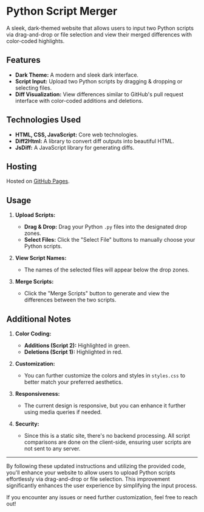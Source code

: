 # Python Script Merger

A sleek, dark-themed website that allows users to input two Python scripts via drag-and-drop or file selection and view their merged differences with color-coded highlights.

## Features

- **Dark Theme:** A modern and sleek dark interface.
- **Script Input:** Upload two Python scripts by dragging & dropping or selecting files.
- **Diff Visualization:** View differences similar to GitHub's pull request interface with color-coded additions and deletions.

## Technologies Used

- **HTML, CSS, JavaScript:** Core web technologies.
- **Diff2Html:** A library to convert diff outputs into beautiful HTML.
- **JsDiff:** A JavaScript library for generating diffs.

## Hosting

Hosted on [GitHub Pages](https://pages.github.com/).

## Usage

1. **Upload Scripts:**
    - **Drag & Drop:** Drag your Python `.py` files into the designated drop zones.
    - **Select Files:** Click the "Select File" buttons to manually choose your Python scripts.

2. **View Script Names:**
    - The names of the selected files will appear below the drop zones.

3. **Merge Scripts:**
    - Click the "Merge Scripts" button to generate and view the differences between the two scripts.

## Additional Notes

1. **Color Coding:**
    - **Additions (Script 2):** Highlighted in green.
    - **Deletions (Script 1):** Highlighted in red.

2. **Customization:**
    - You can further customize the colors and styles in `styles.css` to better match your preferred aesthetics.

3. **Responsiveness:**
    - The current design is responsive, but you can enhance it further using media queries if needed.

4. **Security:**
    - Since this is a static site, there's no backend processing. All script comparisons are done on the client-side, ensuring user scripts are not sent to any server.

---

By following these updated instructions and utilizing the provided code, you'll enhance your website to allow users to upload Python scripts effortlessly via drag-and-drop or file selection. This improvement significantly enhances the user experience by simplifying the input process.

If you encounter any issues or need further customization, feel free to reach out!
